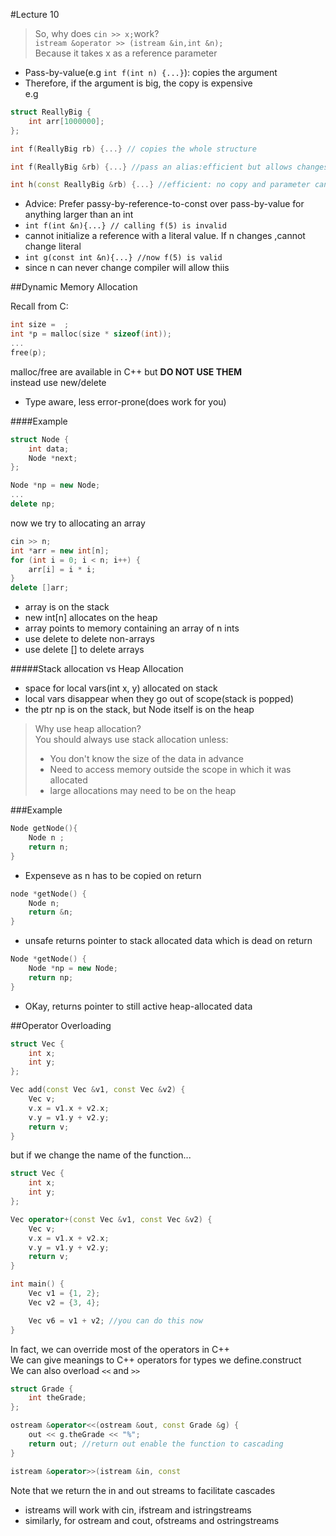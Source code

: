 #Lecture 10

>So, why does `cin >> x;`work?  
>`istream &operator >> (istream &in,int &n);`  
>Because it takes x as a reference parameter  


- Pass-by-value(e.g `int f(int n) {...}`): copies the argument
- Therefore, if the argument is big, the copy is expensive  
e.g  
```C++
struct ReallyBig {
	int arr[1000000];
};

int f(ReallyBig rb) {...} // copies the whole structure

int f(ReallyBig &rb) {...} //pass an alias:efficient but allows changes to propagate to caller  

int h(const ReallyBig &rb) {...} //efficient: no copy and parameter cannot be changed
```
- Advice: Prefer passy-by-reference-to-const over pass-by-value for anything larger than an int  
- `int f(int &n){...} // calling f(5) is invalid`
- cannot initialize a reference with a literal value. If n changes ,cannot change literal
- `int g(const int &n){...} //now f(5) is valid`
- since n can never change compiler will allow thiis  

##Dynamic Memory Allocation

Recall from C:  
```C
int size =  ;
int *p = malloc(size * sizeof(int));
...
free(p);
```
malloc/free are available in C++ but **DO NOT USE THEM**  
instead use new/delete
- Type aware, less error-prone(does work for you)

####Example
```C++
struct Node {
	int data;
	Node *next;
};

Node *np = new Node;
...
delete np;
```
now we try to allocating an array  
```C++
cin >> n;
int *arr = new int[n];
for (int i = 0; i < n; i++) {
	arr[i] = i * i;
}
delete []arr;
```
- array is on the stack
- new int[n] allocates on the heap
- array points to memory containing an array of n ints
- use delete to delete non-arrays
- use delete [] to delete arrays

#####Stack allocation vs Heap Allocation
- space for local vars(int x, y) allocated on stack
- local vars disappear when they go out of scope(stack is popped)
- the ptr np is on the stack, but Node itself is on the heap  
>Why use heap allocation?  
>You should always use stack allocation unless:
>- You don't know the size of the data in advance  
>- Need to access memory outside the scope in which it was allocated
>- large allocations may need  to be on the heap

###Example
```C++
Node getNode(){
	Node n ;
	return n;
}
```
- Expenseve as n has to be copied on return
```C++
node *getNode() {
	Node n;
	return &n;
}
```
- unsafe returns pointer to stack allocated data which is dead on return

```C++
Node *getNode() {
	Node *np = new Node;
	return np;
}
```
- OKay, returns pointer to still active heap-allocated data

##Operator Overloading  

```C++
struct Vec {
	int x;
	int y;
};

Vec add(const Vec &v1, const Vec &v2) {
	Vec v;
	v.x = v1.x + v2.x;
	v.y = v1.y + v2.y;
	return v;
}
```
but if we change the name of the function...  
```C++
struct Vec {
	int x;
	int y;
};

Vec operator+(const Vec &v1, const Vec &v2) {
	Vec v;
	v.x = v1.x + v2.x;
	v.y = v1.y + v2.y;
	return v;
}

int main() {
	Vec v1 = {1, 2};
	Vec v2 = {3, 4};

	Vec v6 = v1 + v2; //you can do this now
}
```
In fact, we can override most of the operators in C++  
We can give meanings to C++ operators for types we define.construct  
We can also overload `<<` and `>>`

```C++
struct Grade {
	int theGrade;
};

ostream &operator<<(ostream &out, const Grade &g) {
	out << g.theGrade << "%";
	return out; //return out enable the function to cascading
}

istream &operator>>(istream &in, const 
```
Note that we return the in and out streams to facilitate cascades
- istreams will work with cin, ifstream and istringstreams
- similarly, for ostream and cout, ofstreams and ostringstreams
